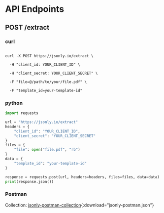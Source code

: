 # API Endpoints

## POST /extract

### curl

<code>
curl -X POST https://jsonly.io/extract \<br/>
  -H "client_id: YOUR_CLIENT_ID" \<br/>
  -H "client_secret: YOUR_CLIENT_SECRET" \<br/>
  -F "file=@/path/to/your/file.pdf" \<br/>
  -F "template_id=your-template-id"
</code>

### python

```py
import requests

url = "https://jsonly.io/extract"
headers = {
    "client_id": "YOUR_CLIENT_ID",
    "client_secret": "YOUR_CLIENT_SECRET"
}
files = {
    "file": open("file.pdf", "rb")
}
data = {
    "template_id": "your-template-id"
}

response = requests.post(url, headers=headers, files=files, data=data)
print(response.json())
```

### Postman

Collection: [jsonly-postman-collection](jsonly_postman_collection.json){:download="jsonly-postman.json"}